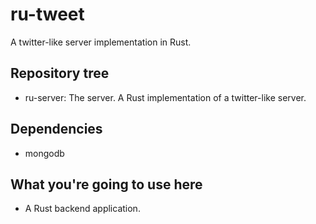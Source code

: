 # ru-tweet

A twitter-like server implementation in Rust.

## Repository tree

* ru-server: The server. A Rust implementation of a twitter-like server.

## Dependencies

* mongodb

## What you're going to use here

* A Rust backend application.

